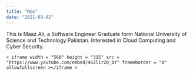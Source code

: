 ```yaml
---
title: "M@x"
date: "2021-03-02"
---
```


This is Maaz Ali, a Software Engineer Graduate form National University of Science and Technology Pakistan. Interested in Cloud Computing and Cyber Security.

    < iframe width = "560" height = "315" src = "https://www.youtube.com/embed/4SZl1r2O_bY" frameborder = "0" allowfullscreen ></iframe >
